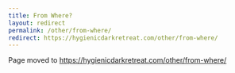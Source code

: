 ```yaml
---
title: From Where?
layout: redirect
permalink: /other/from-where/
redirect: https://hygienicdarkretreat.com/other/from-where/
---
```


Page moved to <https://hygienicdarkretreat.com/other/from-where/>

